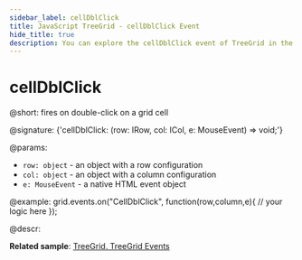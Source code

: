 ```yaml
---
sidebar_label: cellDblClick
title: JavaScript TreeGrid - cellDblClick Event 
hide_title: true
description: You can explore the cellDblClick event of TreeGrid in the documentation of the DHTMLX JavaScript UI library. Browse developer guides and API reference, try out code examples and live demos, and download a free 30-day evaluation version of DHTMLX Suite 7.
---
```

 
# cellDblClick

@short: fires on double-click on a grid cell

@signature: {'cellDblClick: (row: IRow, col: ICol, e: MouseEvent) => void;'}

@params:
- `row: object` - an object with a row configuration
- `col: object` - an object with a column configuration
- `e: MouseEvent` - a native HTML event object

@example:
grid.events.on("CellDblClick", function(row,column,e){
    // your logic here
});

@descr:

**Related sample**: [TreeGrid. TreeGrid Events	](https://snippet.dhtmlx.com/sgwnxshe)
